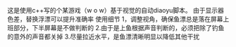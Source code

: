 这是使用c++写的个某游戏（w   o   w）基于视觉的自动diaoyu脚本。
由于显示器色差，替换浮漂可以提升准确率
使用细节
1，调整视角，确保鱼漂总是落在屏幕上班部分，下半屏幕是不做判断的
2.由于是上鱼根据声音判断的，必须把除了钓鱼的意外的声音都关掉
3.尽量拉近水平，是鱼漂清晰明显以降低其他干扰
